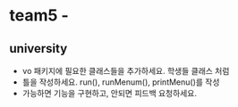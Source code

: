 # team5 - 
## university
* vo 패키지에 필요한 클래스들을 추가하세요. 학생들 클래스 처럼
* 틀을 작성하세요. run(), runMenum(), printMenu()를 작성
* 가능하면 기능을 구현하고, 안되면 피드백 요청하세요.